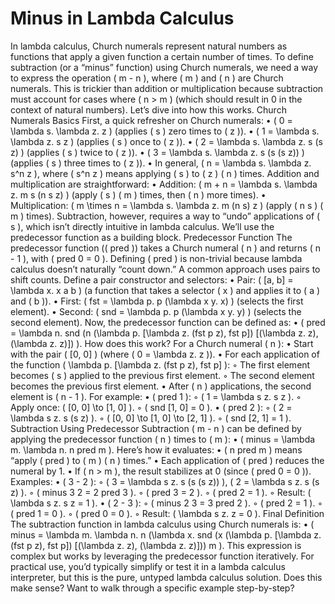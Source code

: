# Minus in Lambda Calculus 

In lambda calculus, Church numerals represent natural numbers as functions that apply a given function a certain number of times. To define subtraction (or a “minus” function) using Church numerals, we need a way to express the operation ( m - n ), where ( m ) and ( n ) are Church numerals. This is trickier than addition or multiplication because subtraction must account for cases where ( n > m ) (which should result in 0 in the context of natural numbers).
Let’s dive into how this works.
Church Numerals Basics
First, a quick refresher on Church numerals:
	•	( 0 = \lambda s. \lambda z. z ) (applies ( s ) zero times to ( z )).
	•	( 1 = \lambda s. \lambda z. s z ) (applies ( s ) once to ( z )).
	•	( 2 = \lambda s. \lambda z. s (s z) ) (applies ( s ) twice to ( z )).
	•	( 3 = \lambda s. \lambda z. s (s (s z)) ) (applies ( s ) three times to ( z )).
	•	In general, ( n = \lambda s. \lambda z. s^n z ), where ( s^n z ) means applying ( s ) to ( z ) ( n ) times.
Addition and multiplication are straightforward:
	•	Addition: ( m + n = \lambda s. \lambda z. m s (n s z) ) (apply ( s ) ( m ) times, then ( n ) more times).
	•	Multiplication: ( m \times n = \lambda s. \lambda z. m (n s) z ) (apply ( n s ) ( m ) times).
Subtraction, however, requires a way to “undo” applications of ( s ), which isn’t directly intuitive in lambda calculus. We’ll use the predecessor function as a building block.
Predecessor Function
The predecessor function (( pred )) takes a Church numeral ( n ) and returns ( n - 1 ), with ( pred 0 = 0 ). Defining ( pred ) is non-trivial because lambda calculus doesn’t naturally “count down.” A common approach uses pairs to shift counts.
Define a pair constructor and selectors:
	•	Pair: ( [a, b] = \lambda x. x a b ) (a function that takes a selector ( x ) and applies it to ( a ) and ( b )).
	•	First: ( fst = \lambda p. p (\lambda x y. x) ) (selects the first element).
	•	Second: ( snd = \lambda p. p (\lambda x y. y) ) (selects the second element).
Now, the predecessor function can be defined as:
	•	( pred = \lambda n. snd (n (\lambda p. [\lambda z. (fst p z), fst p]) [(\lambda z. z), (\lambda z. z)]) ).
How does this work? For a Church numeral ( n ):
	•	Start with the pair ( [0, 0] ) (where ( 0 = \lambda z. z )).
	•	For each application of the function ( \lambda p. [\lambda z. (fst p z), fst p] ):
	◦	The first element becomes ( s ) applied to the previous first element.
	◦	The second element becomes the previous first element.
	•	After ( n ) applications, the second element is ( n - 1 ).
For example:
	•	( pred 1 ):
	◦	( 1 = \lambda s z. s z ).
	◦	Apply once: ( [0, 0] \to [1, 0] ).
	◦	( snd [1, 0] = 0 ).
	•	( pred 2 ):
	◦	( 2 = \lambda s z. s (s z) ).
	◦	( [0, 0] \to [1, 0] \to [2, 1] ).
	◦	( snd [2, 1] = 1 ).
Subtraction Using Predecessor
Subtraction ( m - n ) can be defined by applying the predecessor function ( n ) times to ( m ):
	•	( minus = \lambda m. \lambda n. n pred m ).
Here’s how it evaluates:
	•	( n pred m ) means “apply ( pred ) to ( m ) ( n ) times.”
	•	Each application of ( pred ) reduces the numeral by 1.
	•	If ( n > m ), the result stabilizes at 0 (since ( pred 0 = 0 )).
Examples:
	•	( 3 - 2 ):
	◦	( 3 = \lambda s z. s (s (s z)) ), ( 2 = \lambda s z. s (s z) ).
	◦	( minus 3 2 = 2 pred 3 ).
	◦	( pred 3 = 2 ).
	◦	( pred 2 = 1 ).
	◦	Result: ( \lambda s z. s z = 1 ).
	•	( 2 - 3 ):
	◦	( minus 2 3 = 3 pred 2 ).
	◦	( pred 2 = 1 ).
	◦	( pred 1 = 0 ).
	◦	( pred 0 = 0 ).
	◦	Result: ( \lambda s z. z = 0 ).
Final Definition
The subtraction function in lambda calculus using Church numerals is:
	•	( minus = \lambda m. \lambda n. n (\lambda x. snd (x (\lambda p. [\lambda z. (fst p z), fst p]) [(\lambda z. z), (\lambda z. z)])) m ).
This expression is complex but works by leveraging the predecessor function iteratively. For practical use, you’d typically simplify or test it in a lambda calculus interpreter, but this is the pure, untyped lambda calculus solution.
Does this make sense? Want to walk through a specific example step-by-step?
